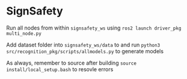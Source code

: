 # SignSafety

Run all nodes from within ````signsafety_ws```` using ````ros2 launch driver_pkg multi_node.py````

Add dataset folder into ````signsafety_ws/data```` to and run ````python3 src/recognition_pkg/scripts/allmodels.py```` to generate models

As always, remember to source after building ````source install/local_setup.bash```` to resovle errors
